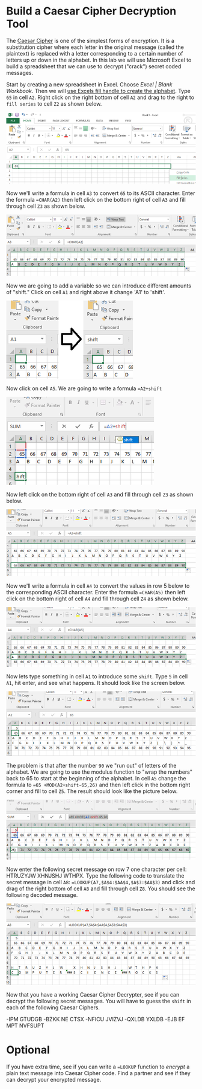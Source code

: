 # Build a Caesar Cipher Decryption Tool
The [Caesar Cipher](https://learncryptography.com/classical-encryption/caesar-cipher) is one of the simplest forms of encryption. It is a substitution cipher where each letter in the original message (called the plaintext) is replaced with a letter corresponding to a certain number of letters up or down in the alphabet. In this lab we will use Microsoft Excel to build a spreadsheet that we can use to decrypt ("crack") secret coded messages.   

Start by creating a new spreadsheet in Excel. Choose *Excel | Blank Workbook*. Then we will [use Excels fill handle to create the alphabet](https://www.techrepublic.com/blog/microsoft-office/using-excels-fill-handle-to-create-an-alphabetic-list/). Type `65` in cell `A2`. Right click on the right bottom of cell `A2` and drag to the right to `fill series` to cell `Z2` as shown below.

![](Caesar1.png)

Now we'll write a formula in cell `A3` to convert `65` to its ASCII character. Enter the formula `=CHAR(A2)` then left click on the bottom right of cell `A3` and fill through cell `Z3` as shown below.   

![](Caesar2.PNG)

Now we are going to add a variable so we can introduce different amounts of "shift." Click on cell `A1` and right above it change 'A1' to 'shift'.

![](Caesar3.png)

Now click on cell `A5`. We are going to write a formula `=A2+shift`

![](Caesar4.PNG)

Now left click on the bottom right of cell `A3` and fill through cell `Z3` as shown below.

![](Caesar5.PNG)

Now we'll write a formula in cell `A4` to convert the values in row 5 below to the corresponding ASCII character. Enter the formula `=CHAR(A5)` then left click on the bottom right of cell `A4` and fill through cell `Z4` as shown below.

![](Caesar6.PNG)

Now lets type something in cell `A1` to introduce some `shift`. Type `5` in cell `A1`, hit enter, and see what happens. It should look like the screen below.

![](Caesar7.PNG)

The problem is that after the number `90` we "run out" of letters of the alphabet. We are going to use the modulus function to "wrap the numbers" back to 65 to start at the beginning of the alphabet. In cell `A5` change the formula to `=65 +MOD(A2+shift-65,26)` and then left click in the bottom right corner and fill to cell `Z5`. The result should look like the picture below.

![](Caesar8.PNG)

Now enter the following secret message on row 7 one character per cell: HTRUZYJW XHNJSHJ WTHPX. Type the following code to translate the secret message in cell `A8`: `=LOOKUP(A7,$A$4:$AA$4,$A$3:$AA$3)` and click and drag of the right bottom of cell `A8` and fill through cell `Z8`. You should see the following decoded message.

![](Caesar9.PNG)

Now that you have a working Caesar Cipher Decrypter, see if you can decrypt the following secret messages. You will have to guess the `shift` in each of the following Caesar Ciphers.

-IPM GTUDGB
-BZKK NE CTSX
-NFICU JVIZVJ
-QXLDB YXLDB
-EJB EF MPT NVFSUPT

Optional
========
If you have extra time, see if you can write a `=LOOKUP` function to *encrypt* a plain text message into Caesar Cipher code. Find a partner and see if they can decrypt your encrypted message.
